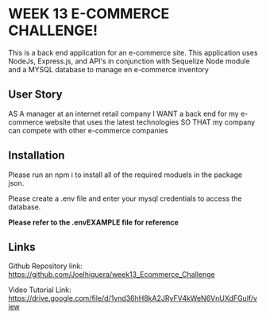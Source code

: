 # WEEK 13 E-COMMERCE CHALLENGE!
This is a back end application for an e-commerce site. This application uses NodeJs, Express.js, and API's in conjunction with Sequelize Node module and a MYSQL database to manage en e-commerce inventory

## User Story
AS A manager at an internet retail company
I WANT a back end for my e-commerce website that uses the latest technologies
SO THAT my company can compete with other e-commerce companies

## Installation
Please run an npm i to install all of the required moduels in the package json.

Please create a .env file and enter your mysql credentials to access the database. 

**Please refer to the .envEXAMPLE file for reference**

## Links

Github Repository link: https://github.com/Joelhiguera/week13_Ecommerce_Challenge

Video Tutorial Link: https://drive.google.com/file/d/1vnd36hH8kA2JRyFV4kWeN6VnUXdFGulf/view

